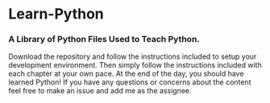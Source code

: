# Learn-Python

### A Library of Python Files Used to Teach Python. 

Download the repository and follow the instructions included to setup your development environment. Then simply 
follow the instructions included with each chapter at your own pace. At the end of the day, you should have learned 
Python! If you have any questions or concerns about the content feel free to make an issue and add me as the assignee.
